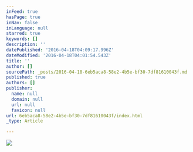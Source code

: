 ```yaml
---
inFeed: true
hasPage: true
inNav: false
inLanguage: null
starred: true
keywords: []
description: ''
datePublished: '2016-04-18T04:09:17.996Z'
dateModified: '2016-04-18T04:01:54.543Z'
title: ''
author: []
sourcePath: _posts/2016-04-18-6eb5aca8-58e2-4b5e-bf30-7df81610043f.md
published: true
authors: []
publisher:
  name: null
  domain: null
  url: null
  favicon: null
url: 6eb5aca8-58e2-4b5e-bf30-7df81610043f/index.html
_type: Article

---
```

![](https://the-grid-user-content.s3-us-west-2.amazonaws.com/08ab4589-4dc8-4eb1-a30d-cd25dd9b5722.jpg)